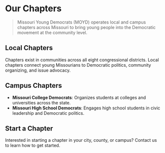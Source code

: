 # Our Chapters

> Missouri Young Democrats (MOYD) operates local and campus chapters across Missouri to bring young people into the Democratic movement at the community level.

## Local Chapters
Chapters exist in communities across all eight congressional districts. Local chapters connect young Missourians to Democratic politics, community organizing, and issue advocacy.

## Campus Chapters
- **Missouri College Democrats**: Organizes students at colleges and universities across the state.
- **Missouri High School Democrats**: Engages high school students in civic leadership and Democratic politics.

## Start a Chapter
Interested in starting a chapter in your city, county, or campus? Contact us to learn how to get started.

